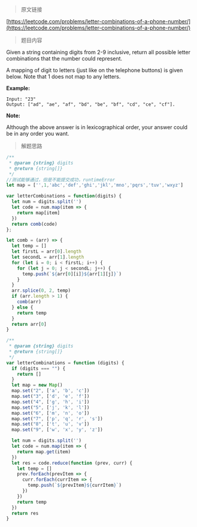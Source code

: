 > 原文链接

[https://leetcode.com/problems/letter-combinations-of-a-phone-number/](https://leetcode.com/problems/letter-combinations-of-a-phone-number/)

> 题目内容

Given a string containing digits from 2-9 inclusive, return all possible letter combinations that the number could represent.

A mapping of digit to letters (just like on the telephone buttons) is given below. Note that 1 does not map to any letters.

**Example:**
```
Input: "23"
Output: ["ad", "ae", "af", "bd", "be", "bf", "cd", "ce", "cf"].
```
**Note:**

Although the above answer is in lexicographical order, your answer could be in any order you want.

> 解题思路


```js
/**
 * @param {string} digits
 * @return {string[]}
 */
//测试能够通过，但是不能提交成功，runtimeError
let map = ['',1,'abc','def','ghi','jkl','mno','pqrs','tuv','wxyz']

var letterCombinations = function(digits) {
  let num = digits.split('')
  let code = num.map(item => {
    return map[item]
  })
  return comb(code)
};

let comb = (arr) => {
  let temp = []
  let firstL = arr[0].length
  let secondL = arr[1].length
  for (let i = 0; i < firstL; i++) {
    for (let j = 0; j < secondL; j++) {
      temp.push(`${arr[0][i]}${arr[1][j]}`)
    }
  }
  arr.splice(0, 2, temp)
  if (arr.length > 1) {
    comb(arr)
  } else {
    return temp
  }
  return arr[0]
}
```

```js
/**
 * @param {string} digits
 * @return {string[]}
 */
var letterCombinations = function (digits) {
  if (digits === "") {
    return []
  }
  let map = new Map()
  map.set("2", ['a', 'b', 'c'])
  map.set("3", ['d', 'e', 'f'])
  map.set("4", ['g', 'h', 'i'])
  map.set("5", ['j', 'k', 'l'])
  map.set("6", ['m', 'n', 'o'])
  map.set("7", ['p', 'q', 'r', 's'])
  map.set("8", ['t', 'u', 'v'])
  map.set("9", ['w', 'x', 'y', 'z'])

  let num = digits.split('')
  let code = num.map(item => {
    return map.get(item)
  })
  let res = code.reduce(function (prev, curr) {
    let temp = []
    prev.forEach(prevItem => {
      curr.forEach(currItem => {
        temp.push(`${prevItem}${currItem}`)
      })
    })
    return temp
  })
  return res
}
```